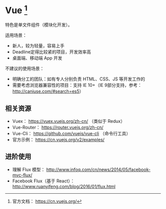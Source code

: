 # Vue [^1]

[^1]: 官方文档： <https://cn.vuejs.org/>

特色是单文件组件（模块化开发）。

适用场景：

* 新人，较为轻量，容易上手
* Deadline定得比较紧的项目，开发效率高
* 桌面端、移动端 App 开发

不建议的使用场景：

* 明确分工的团队：如有专人分别负责 HTML、CSS、JS 等开发工作的
* 需要考虑浏览器兼容性的项目：支持 IE 10+（IE 9部分支持，参考： <http://caniuse.com/#search=es5>）

## 相关资源

* Vuex： <https://vuex.vuejs.org/zh-cn/> （类似于 Redux）
* Vue-Router： <https://router.vuejs.org/zh-cn/>
* Vue-Cli： <https://github.com/vuejs/vue-cli> （命令行工具）
* 官方示例： <https://cn.vuejs.org/v2/examples/>

## 进阶使用

* 理解 Flux 模型： <http://www.infoq.com/cn/news/2014/05/facebook-mvc-flux/>
* Facebook Flux（基于 React）： <http://www.ruanyifeng.com/blog/2016/01/flux.html>
